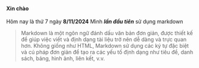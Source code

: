 #### Xin chào
Hôm nay là thứ 7 ngày **8/11/2024**
Mình ***lần đầu tiên*** sử dụng markdown
>Markdown là một ngôn ngữ đánh dấu văn bản đơn giản, được thiết kế để giúp việc viết và định dạng tài liệu trở nên dễ dàng và trực quan hơn. Không giống như HTML, Markdown sử dụng các ký tự đặc biệt và cú pháp đơn giản để tạo ra các yếu tố định dạng như tiêu đề, danh sách, bảng, hình ảnh, liên kết, v.v.
